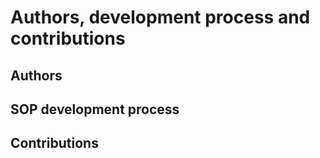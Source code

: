 # Authors, development process and contributions

## Authors

## SOP development process

## Contributions 
